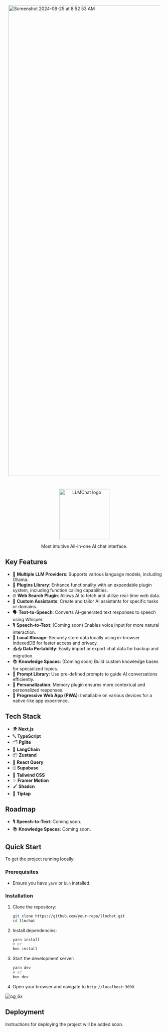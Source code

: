 
  <div style="margin: 10px;">
    <img width="1500" alt="Screenshot 2024-09-25 at 8 52 53 AM" src="https://github.com/user-attachments/assets/d558b8f2-37ea-4a6d-b6ec-969d56cad103">
  </div><br>



<p align="center">
  <img width="160" alt="LLMChat logo" src="https://github.com/user-attachments/assets/ea0535c8-37ee-4d5f-8db2-e15d5bc1decb">
</p>

<p align="center">Most intuitive All-in-one AI chat interface.</p>

## Key Features

- 🧠 **Multiple LLM Providers**: Supports various language models, including Ollama.
- 🔌 **Plugins Library**: Enhance functionality with an expandable plugin system, including function calling capabilities.
- 🌐 **Web Search Plugin**: Allows AI to fetch and utilize real-time web data.
- 🤖 **Custom Assistants**: Create and tailor AI assistants for specific tasks or domains.
- 🗣️ **Text-to-Speech**: Converts AI-generated text responses to speech using Whisper.
- 🎙️ **Speech-to-Text**: (Coming soon) Enables voice input for more natural interaction.
- 💾 **Local Storage**: Securely store data locally using in-browser IndexedDB for faster access and privacy.
- 📤📥 **Data Portability**: Easily import or export chat data for backup and migration.
- 📚 **Knowledge Spaces**: (Coming soon) Build custom knowledge bases for specialized topics.
- 📝 **Prompt Library**: Use pre-defined prompts to guide AI conversations efficiently.
- 👤 **Personalization**: Memory plugin ensures more contextual and personalized responses.
- 📱 **Progressive Web App (PWA)**: Installable on various devices for a native-like app experience.

## Tech Stack

- 🌍 **Next.js**
- 🔤 **TypeScript**
- 🗂️ **Pglite**
- 🧩 **LangChain**
- 📦 **Zustand**
- 🔄 **React Query**
- 🗄️ **Supabase**
- 🎨 **Tailwind CSS**
- ✨ **Framer Motion**
- 🖌️ **Shadcn**
- 📝 **Tiptap**

## Roadmap

- 🎙️ **Speech-to-Text**: Coming soon.
- 📚 **Knowledge Spaces**: Coming soon.

## Quick Start

To get the project running locally:

### Prerequisites

- Ensure you have `yarn` or `bun` installed.

### Installation

1. Clone the repository:
   ```bash
   git clone https://github.com/your-repo/llmchat.git
   cd llmchat
   ```

2. Install dependencies:
   ```bash
   yarn install
   # or
   bun install
   ```

3. Start the development server:
   ```bash
   yarn dev
   # or
   bun dev
   ```

4. Open your browser and navigate to `http://localhost:3000`.

![og_6x](https://github.com/user-attachments/assets/4813a6b5-3294-4056-88bb-c536a45c220c)


## Deployment

Instructions for deploying the project will be added soon.

